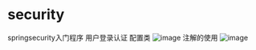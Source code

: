 # security
springsecurity入门程序
用户登录认证 配置类
![image](https://user-images.githubusercontent.com/85284872/132334346-e94b361d-8d5a-41ed-875f-5628026efbb0.png)
注解的使用
![image](https://user-images.githubusercontent.com/85284872/132434647-d0029bc7-9847-4fe6-842d-80fa8cdfc78d.png)

